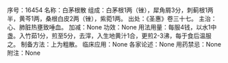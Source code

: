 序号：16454
名称：白茅根散
组成：白茅根1两（锉），犀角屑3分，刺蓟根1两半，黄芩1两，桑根白皮2两（锉），紫菀1两。
出处：《圣惠》卷三十七。
主治：心、肺脏热壅致唾血。
加减：None
功效：None
用法用量：每服4钱，以水1中盏。入竹茹1分，煎至5分，去滓，入生地黄汁1合，更煎2-3沸，每于食后温服之。
制备方法：上为粗散。
临床应用：None
各家论述：None
用药禁忌：None
附注：None
